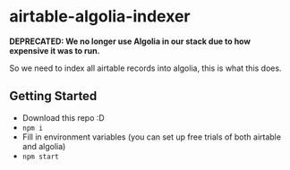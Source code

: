 # airtable-algolia-indexer
**DEPRECATED: We no longer use Algolia in our stack due to how expensive it was to run.**

So we need to index all airtable records into algolia, this is what this does.

## Getting Started
- Download this repo :D
- `npm i`
- Fill in environment variables (you can set up free trials of both airtable and algolia)
- `npm start`
